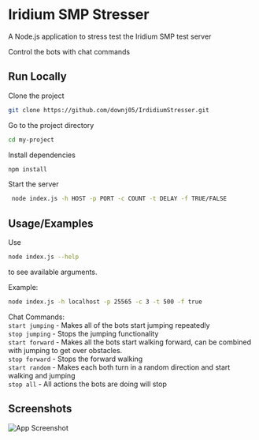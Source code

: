
# Iridium SMP Stresser

A Node.js application to stress test the Iridium SMP test server

Control the bots with chat commands


## Run Locally

Clone the project

```bash
git clone https://github.com/downj05/IrdidiumStresser.git
```

Go to the project directory

```bash
cd my-project
```

Install dependencies

```bash
npm install
```

Start the server

```bash
 node index.js -h HOST -p PORT -c COUNT -t DELAY -f TRUE/FALSE
```



## Usage/Examples

Use
```bash
node index.js --help
```
to see available arguments.

Example:
```bash
node index.js -h localhost -p 25565 -c 3 -t 500 -f true
```

Chat Commands:\
`start jumping` - Makes all of the bots start jumping repeatedly\
`stop jumping` - Stops the jumping functionality\
`start forward` - Makes all the bots start walking forward, can be combined with jumping to get over obstacles.\
`stop forward` - Stops the forward walking\
`start random` - Makes each both turn in a random direction and start walking and jumping\
`stop all` - All actions the bots are doing will stop
## Screenshots

![App Screenshot](https://cdn.discordapp.com/attachments/935456549755838467/954192287821344818/unknown.png)

